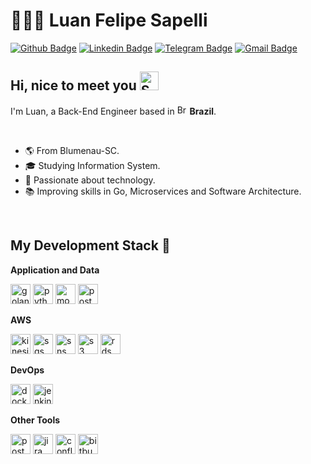 # 👨🏼‍🚀 Luan Felipe Sapelli

[![Github Badge](https://img.shields.io/badge/-Github-000?style=for-the-badge&logo=Github&logoColor=white&link=https://github.com/luansapelli)](https://github.com/luansapelli)
[![Linkedin Badge](https://img.shields.io/badge/-LinkedIn-blue?style=for-the-badge&logo=Linkedin&logoColor=white&link=https://www.linkedin.com/in/luansapelli/)](https://www.linkedin.com/in/luansapelli/)
[![Telegram Badge](https://img.shields.io/badge/-Telegram-1ca0f1?style=for-the-badge&labelColor=1ca0f1&logo=telegram&logoColor=white&link=https://t.me/luansapelli)](https://t.me/luansapelli)
[![Gmail Badge](https://img.shields.io/badge/-Gmail-c14438?style=for-the-badge&logo=Gmail&logoColor=white&link=mailto:luansapelli@gmail.com)](mailto:luansapelli@gmail.com)

## Hi, nice to meet you <img width="30" src="https://emojis.slackmojis.com/emojis/images/1531849430/4246/blob-sunglasses.gif?1531849430" alt="Sunglasses emoji" />

<p>
  I'm Luan, a Back-End Engineer based in 
  <img width="16" src="https://www.flaticon.com/svg/static/icons/svg/197/197386.svg" alt="Brazil" />
  <b>Brazil</b>.
</p>

<br/>

- 🌎 From Blumenau-SC.
- 🎓 Studying Information System.
- 👾 Passionate about technology.
- 📚 Improving skills in Go, Microservices and Software Architecture.

<br/>

## My Development Stack 🚀

**Application and Data**
<p>
<img title="Golang" height="32" src="https://cdn.iconscout.com/icon/free/png-256/go-77-1175166.png" alt="golang"/>
<img title="Python" height="32" src="https://cdn.iconscout.com/icon/free/png-256/python-2-226051.png" alt="python"/>
<img title="MongoDB" height="32" src="https://cdn.iconscout.com/icon/free/png-256/mongodb-4-1175139.png" alt="mongodb"/>
<img title="PostgreSQL" height="32" src="https://cdn.iconscout.com/icon/free/png-256/postgresql-8-1175119.png" alt="postgresql"/>
</p>

**AWS**
<p>
<img title="Kinesis" height="32" src="https://iconape.com/wp-content/files/ke/33749/png/aws-kinesis.png" alt="kinesis"/>
<img title="SQS" height="32" src="https://iconape.com/wp-content/files/wb/370606/svg/aws-sqs-logo-icon-png-svg.png" alt="sqs"/>
<img title="SNS" height="32" src="https://iconape.com/wp-content/files/fv/370605/svg/aws-sns-logo-icon-png-svg.png" alt="sns"/>
<img title="S3" height="32" src="https://iconape.com/wp-content/files/dt/352387/png/aws-s3-simple-storage-service-logo.png" alt="s3"/>
<img title="RDS" height="32" src="https://iconape.com/wp-content/files/rq/33902/png/aws-rds.png" alt="rds"/>
</p>

**DevOps**
<p>
<img title="Docker" height="32" src="https://cdn.iconscout.com/icon/free/png-256/docker-12-1175229.png" alt="docker"/>
<img title="Jenkins" height="32" src="https://cdn.iconscout.com/icon/free/png-256/jenkins-1-282385.png" alt="jenkins"/>
</p>

**Other Tools**
<p>
<img title="Postman" height="32" src="https://sdtimes.com/wp-content/uploads/2018/08/logo-glyph.png" alt="postman"/>
<img title="Jira" height="32" src="https://cdn.worldvectorlogo.com/logos/jira-1.svg" alt="jira"/></code>
<img title="Confluence" height="32" src="https://seeklogo.com/images/C/confluence-logo-D9B07137C2-seeklogo.com.png" alt="confluence"/></code>
<img title="Bitbucket" height="32" src="https://cdn4.iconfinder.com/data/icons/logos-and-brands/512/44_Bitbucket_logo_logos-512.png" alt="bitbucket"/>
</p>
